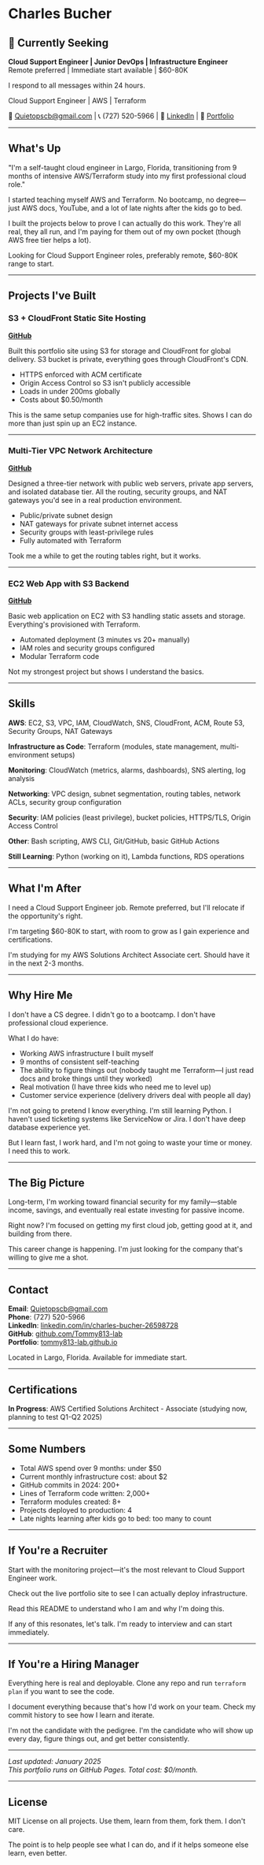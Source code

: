 # Charles Bucher
## 🎯 Currently Seeking
**Cloud Support Engineer | Junior DevOps | Infrastructure Engineer**  
Remote preferred | Immediate start available | $60-80K

I respond to all messages within 24 hours.

Cloud Support Engineer | AWS | Terraform  

📧 Quietopscb@gmail.com | 📞 (727) 520-5966 | 💼 [LinkedIn](https://www.linkedin.com/in/charles-bucher-26598728) | 🔗 [Portfolio](https://tommy813-lab.github.io)

---

## What's Up
"I'm a self-taught cloud engineer in Largo, Florida, transitioning from 9 months of intensive AWS/Terraform study into my first professional cloud role."

 I started teaching myself AWS and Terraform. No bootcamp, no degree—just AWS docs, YouTube, and a lot of late nights after the kids go to bed.

I built the projects below to prove I can actually do this work. They're all real, they all run, and I'm paying for them out of my own pocket (though AWS free tier helps a lot).

Looking for Cloud Support Engineer roles, preferably remote, $60-80K range to start.

---

## Projects I've Built

### S3 + CloudFront Static Site Hosting
**[GitHub](https://github.com/Tommy813-lab/s3-cloudfront-secure-static-site)**

Built this portfolio site using S3 for storage and CloudFront for global delivery. S3 bucket is private, everything goes through CloudFront's CDN.

- HTTPS enforced with ACM certificate
- Origin Access Control so S3 isn't publicly accessible
- Loads in under 200ms globally
- Costs about $0.50/month

This is the same setup companies use for high-traffic sites. Shows I can do more than just spin up an EC2 instance.

---

### Multi-Tier VPC Network Architecture
**[GitHub](https://github.com/Tommy813-lab/multi-tier-network-sim)**

Designed a three-tier network with public web servers, private app servers, and isolated database tier. All the routing, security groups, and NAT gateways you'd see in a real production environment.

- Public/private subnet design
- NAT gateways for private subnet internet access
- Security groups with least-privilege rules
- Fully automated with Terraform

Took me a while to get the routing tables right, but it works.

---

### EC2 Web App with S3 Backend
**[GitHub](https://github.com/Tommy813-lab/ec2-webapp-with-s3-backend)**

Basic web application on EC2 with S3 handling static assets and storage. Everything's provisioned with Terraform.

- Automated deployment (3 minutes vs 20+ manually)
- IAM roles and security groups configured
- Modular Terraform code

Not my strongest project but shows I understand the basics.

---

## Skills

**AWS**: EC2, S3, VPC, IAM, CloudWatch, SNS, CloudFront, ACM, Route 53, Security Groups, NAT Gateways

**Infrastructure as Code**: Terraform (modules, state management, multi-environment setups)

**Monitoring**: CloudWatch (metrics, alarms, dashboards), SNS alerting, log analysis

**Networking**: VPC design, subnet segmentation, routing tables, network ACLs, security group configuration

**Security**: IAM policies (least privilege), bucket policies, HTTPS/TLS, Origin Access Control

**Other**: Bash scripting, AWS CLI, Git/GitHub, basic GitHub Actions

**Still Learning**: Python (working on it), Lambda functions, RDS operations

---



## What I'm After

I need a Cloud Support Engineer job. Remote preferred, but I'll relocate if the opportunity's right.

I'm targeting $60-80K to start, with room to grow as I gain experience and certifications.

I'm studying for my AWS Solutions Architect Associate cert. Should have it in the next 2-3 months.

---

## Why Hire Me

I don't have a CS degree. I didn't go to a bootcamp. I don't have professional cloud experience.

What I do have:
- Working AWS infrastructure I built myself
- 9 months of consistent self-teaching
- The ability to figure things out (nobody taught me Terraform—I just read docs and broke things until they worked)
- Real motivation (I have three kids who need me to level up)
- Customer service experience (delivery drivers deal with people all day)

I'm not going to pretend I know everything. I'm still learning Python. I haven't used ticketing systems like ServiceNow or Jira. I don't have deep database experience yet.

But I learn fast, I work hard, and I'm not going to waste your time or money. I need this to work.

---

## The Big Picture

Long-term, I'm working toward financial security for my family—stable income, savings, and eventually real estate investing for passive income.

Right now? I'm focused on getting my first cloud job, getting good at it, and building from there.

This career change is happening. I'm just looking for the company that's willing to give me a shot.

---

## Contact

**Email**: Quietopscb@gmail.com  
**Phone**: (727) 520-5966  
**LinkedIn**: [linkedin.com/in/charles-bucher-26598728](https://www.linkedin.com/in/charles-bucher-26598728)  
**GitHub**: [github.com/Tommy813-lab](https://github.com/Tommy813-lab)  
**Portfolio**: [tommy813-lab.github.io](https://tommy813-lab.github.io)  

Located in Largo, Florida. Available for immediate start.

---

## Certifications

**In Progress**: AWS Certified Solutions Architect - Associate (studying now, planning to test Q1-Q2 2025)

---

## Some Numbers

- Total AWS spend over 9 months: under $50
- Current monthly infrastructure cost: about $2
- GitHub commits in 2024: 200+
- Lines of Terraform code written: 2,000+
- Terraform modules created: 8+
- Projects deployed to production: 4
- Late nights learning after kids go to bed: too many to count

---

## If You're a Recruiter

Start with the monitoring project—it's the most relevant to Cloud Support Engineer work.

Check out the live portfolio site to see I can actually deploy infrastructure.

Read this README to understand who I am and why I'm doing this.

If any of this resonates, let's talk. I'm ready to interview and can start immediately.

---

## If You're a Hiring Manager

Everything here is real and deployable. Clone any repo and run `terraform plan` if you want to see the code.

I document everything because that's how I'd work on your team. Check my commit history to see how I learn and iterate.

I'm not the candidate with the pedigree. I'm the candidate who will show up every day, figure things out, and get better consistently.

---

*Last updated: January 2025*  
*This portfolio runs on GitHub Pages. Total cost: $0/month.*

---

## License

MIT License on all projects. Use them, learn from them, fork them. I don't care. 

The point is to help people see what I can do, and if it helps someone else learn, even better.

